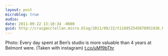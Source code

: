 ```yaml
---
layout: post
microblog: true
audio: 
date: 2011-09-22 13:10:34 -0600
guid: http://craigmcclellan.micro.blog/2011/09/22/t116952545078951936.html
---
```

Photo: Every day spent at Ben’s studio is more valuable than 4 years at Belmont were. (Taken with instagram) [t.co/uMf9bThr](http://t.co/uMf9bThr)
